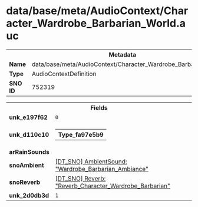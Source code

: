 <h1>data/base/meta/AudioContext/Character_Wardrobe_Barbarian_World.auc</h1><table><tr><th colspan="100%">Metadata</th></tr><tr><td><b>Name</b></td><td>data/base/meta/AudioContext/Character_Wardrobe_Barbarian_World.auc</td></tr><tr><td><b>Type</b></td><td>AudioContextDefinition</td></tr><tr><td><b>SNO ID</b></td><td>752319</td></tr></table>

<table><tr><th colspan="100%">Fields</th></tr><tr><td><b>unk_e197f62</b></td><td><code>0</code></td></tr><tr><td><b>unk_d110c10</b></td><td><table><tr><th colspan="100%">Type_fa97e5b9</th></tr></table>

</td></tr><tr><td><b>arRainSounds</b></td><td></td></tr><tr><td><b>snoAmbient</b></td><td><a href="..\AmbientSound\Wardrobe_Barbarian_Ambiance.ams">[DT_SNO] AmbientSound: "Wardrobe_Barbarian_Ambiance"</a></td></tr><tr><td><b>snoReverb</b></td><td><a href="..\Reverb\Reverb_Character_Wardrobe_Barbarian.rev">[DT_SNO] Reverb: "Reverb_Character_Wardrobe_Barbarian"</a></td></tr><tr><td><b>unk_2d0db3d</b></td><td><code>1</code></td></tr></table>

